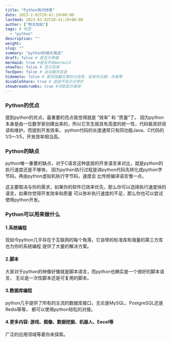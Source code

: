 ```yaml
---
title: "Python快问快答"
date: 2023-2-02T20:41:19+08:00
lastmod: 2023-01-02T20:41:19+08:00
author: ["熊大如如"]
tags: # 标签
  - "python"
description: ""
weight:
slug: ""
summary: "python的相关简述"
draft: false # 是否为草稿
mermaid: true #是否开启mermaid
showToc: false # 显示目录
TocOpen: false # 自动展开目录
hidemeta: false # 是否隐藏文章的元信息，如发布日期、作者等
disableShare: true # 底部不显示分享栏
showbreadcrumbs: true #顶部显示路径
---
```


### Python的优点

<p> 提到python的优点，最重要的亮点我觉得就是 “效率” 和 “质量”了。
因为python本身是由一位数学家创建出来的，所以它天生就具有高度的统一性，代码极其好阅读和维护。而提到开发效率，
python代码的长度通常只有同功能Java、C代码的1/3～1/5，开发效率相当高。
</p>

### Python的缺点
<p>
python唯一重要的缺点，对于C语言这种底层的开发语言来对比，就是python的执行速度还是不够快，
因为python执行过程是讲python代码先转化成python字节码，再由python虚拟机执行字节码，速度会
比传统编译语言慢一点。
</p>
<p>
这主要取决与你的需求，如果你的软件已效率优先，那么你可以选择执行速度快的语言，如果你觉得开发效率和质量
可以弥补执行速度的不足，那么你也可以尝试使用python开发。
</p>

### Python可以用来做什么
#### 1.系统编程
现如今python几乎存在于互联网的每个角落，它自带的标准库和海量的第三方库也为你的系统编程
提供了大量的解决方案。

#### 2.脚本
大家对于python的映像好像就是脚本语言，而python也确实是一个很好的脚本语言，
无论是一次性脚本还是可复用的脚本。

#### 3.数据库编程
python几乎提供了所有的主流的数据库接口，无论是MySQL、PostgreSQL还是Redis等等，
都可以使用python轻松的对接。

#### 4.更多内容: 游戏、图像、数据挖掘、机器人、Eecel等
广泛的应用领域等着你来探索。
